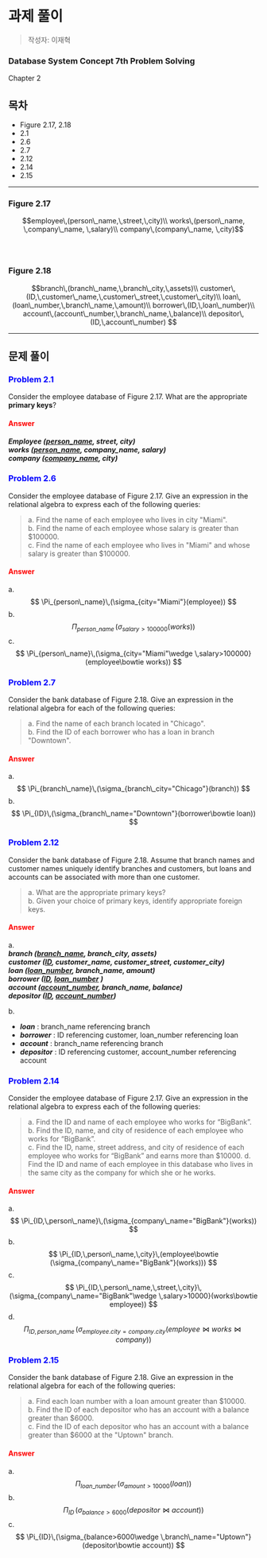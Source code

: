 # 과제 풀이

> 작성자: 이재혁

### Database System Concept 7th Problem Solving
Chapter 2

## 목차
- Figure 2.17, 2.18
- 2.1
- 2.6
- 2.7
- 2.12
- 2.14
- 2.15

---
### Figure 2.17
$$employee\,(person\_name,\,street,\,city)\\
works\,(person\_name, \,company\_name, \,salary)\\
company\,(company\_name, \,city)$$
<br><br>
### Figure 2.18
$$branch\,(branch\_name,\,branch\_city,\,assets)\\
customer\,(ID,\,customer\_name,\,customer\_street,\,customer\_city)\\
loan\,(loan\_number,\,branch\_name,\,amount)\\
borrower\,(ID,\,loan\_number)\\
account\,(account\_number,\,branch\_name,\,balance)\\
depositor\,(ID,\,account\_number)
$$

---

## 문제 풀이
### <span style= "color: blue">Problem 2.1</span>
Consider the employee database of Figure 2.17. What are the appropriate **primary keys**?

#### <span style= "color: red">Answer</span>
***Employee (<u>person_name</u>, street, city)***<br>
***works (<u>person_name</u>, company_name, salary)***<br>
***company (<u>company_name</u>, city)***

### <span style= "color: blue">Problem 2.6</span>
Consider the employee database of Figure 2.17. Give an expression in the relational algebra to express each of the following queries: <br>
> a. Find the name of each employee who lives in city "Miami". <br>
> b.	Find the name of each employee whose salary is greater than $100000. <br>
> c.	Find the name of each employee who lives in "Miami" and whose salary is greater than $100000.

#### <span style= "color: red">Answer</span>
a. 
$$ \Pi_{person\_name}\,(\sigma_{city="Miami"}(employee)) $$
b.
$$ \Pi_{person\_name}\,(\sigma_{salary>100000}(works)) $$
c.
$$ \Pi_{person\_name}\,(\sigma_{city="Miami"\wedge \,salary>100000}(employee\bowtie works)) $$

### <span style= "color: blue">Problem 2.7</span>
Consider the bank database of Figure 2.18. Give an expression in the relational algebra for each of the following queries: <br>
> a. Find the name of each branch located in "Chicago". <br>
> b. Find the ID of each borrower who has a loan in branch "Downtown". <br>

#### <span style= "color: red">Answer</span>
a. 
$$ \Pi_{branch\_name}\,(\sigma_{branch\_city="Chicago"}(branch)) $$
b.
$$ \Pi_{ID}\,(\sigma_{branch\_name="Downtown"}(borrower\bowtie loan)) $$


### <span style= "color: blue">Problem 2.12</span>
Consider the bank database of Figure 2.18. Assume that branch names and customer names uniquely identify branches and customers, but loans and accounts can be associated with more than one customer. <br>
> a.	What are the appropriate primary keys? <br>
> b.	Given your choice of primary keys, identify appropriate foreign keys. <br>

#### <span style= "color: red">Answer</span>
a. <br>
***branch (<u>branch_name</u>, branch_city, assets)***<br>
***customer (<u>ID</u>, customer_name, customer_street, customer_city)***<br>
***loan (<u>loan_number</u>, branch_name, amount)***<br>
***borrower (<u>ID</u>, <u>loan_number</u> )*** <br>
***account (<u>account_number</u>, branch_name, balance)*** <br>
***depositor (<u>ID</u>, <u>account_number</u>)***

b. <br>
- ***loan*** : branch_name referencing branch
- ***borrower*** : ID referencing customer, loan_number referencing loan
- ***account*** : branch_name referencing branch
- ***depositor*** : ID referencing customer, account_number referencing account

### <span style= "color: blue">Problem 2.14</span>
Consider the employee database of Figure 2.17. Give an expression in the relational algebra to express each of the following queries: <br>
> a.	Find the ID and name of each employee who works for “BigBank”. <br>
> b.	Find the ID, name, and city of residence of each employee who works for “BigBank”. <br>
> c.	Find the ID, name, street address, and city of residence of each employee who works for “BigBank” and earns more than $10000.
> d.	Find the ID and name of each employee in this database who lives in the same city as the company for which she or he works.

#### <span style= "color: red">Answer</span>
a. 
$$ \Pi_{ID,\,person\_name}\,(\sigma_{company\_name="BigBank"}(works)) $$
b.
$$ \Pi_{ID,\,person\_name,\,city}\,(employee\bowtie (\sigma_{company\_name="BigBank"}(works))) $$
c.
$$ \Pi_{ID,\,person\_name,\,street,\,city}\,(\sigma_{company\_name="BigBank"\wedge \,salary>10000}(works\bowtie employee)) $$
d.
$$ \Pi_{ID,\,person\_name}\,(\sigma_{employee.city=company.city}(employee\bowtie works \bowtie company)) $$

### <span style= "color: blue">Problem 2.15</span>
Consider the bank database of Figure 2.18. Give an expression in the relational algebra for each of the following queries: <br>
> a.	Find each loan number with a loan amount greater than $10000.	<br>
> b.	Find the ID of each depositor who has an account with a balance greater than $6000. <br>
> c.	Find the ID of each depositor who has an account with a balance greater than $6000 at the "Uptown" branch.

#### <span style= "color: red">Answer</span>
a. 
$$ \Pi_{loan\_number}\,(\sigma_{amount>10000}(loan)) $$
b.
$$ \Pi_{ID}\,(\sigma_{balance>6000}(depositor\bowtie account)) $$
c.
$$ \Pi_{ID}\,(\sigma_{balance>6000\wedge \,branch\_name="Uptown"}(depositor\bowtie account)) $$